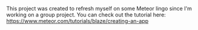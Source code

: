 This project was created to refresh myself on some Meteor lingo since I'm working on a group project. You can check out the tutorial here: https://www.meteor.com/tutorials/blaze/creating-an-app
